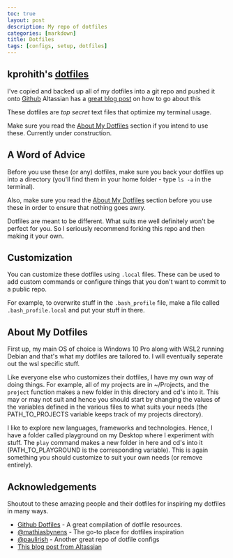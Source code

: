 ```yaml
---
toc: true
layout: post
description: My repo of dotfiles
categories: [markdown]
title: Dotfiles
tags: [configs, setup, dotfiles]
---
```



## kprohith's [dotfiles](https://github.com/kprohith/dotfiles)

I've copied and backed up all of my dotfiles into a git repo and pushed it onto [Github](https://github.com/kprohith/dotfiles)
Altassian has a [great blog post](https://www.atlassian.com/git/tutorials/dotfiles) on how to go about this

These dotfiles are *top secret* text files that optimize my terminal usage.

Make sure you read the [About My Dotfiles](#about-my-dotfiles) section if you intend to use these.
Currently under construction.

## A Word of Advice

Before you use these (or any) dotfiles, make sure you back your dotfiles up into a directory (you'll find them in your home folder - type `ls -a` in the terminal).

Also, make sure you read the [About My Dotfiles](#about-my-dotfiles) section before you use these in order to ensure that nothing goes awry.

Dotfiles are meant to be different. What suits me well definitely won't be perfect for you. So I seriously recommend forking this repo and then making it your own.

## Customization

You can customize these dotfiles using `.local` files. These can be used to add custom commands or configure things that you don't want to commit to a public repo. 

For example, to overwrite stuff in the `.bash_profile` file, make a file called `.bash_profile.local` and put your stuff in there. 


## About My Dotfiles

First up, my main OS of choice is Windows 10 Pro along with WSL2 running Debian and that's what my dotfiles are tailored to. I will eventually seperate out the wsl specific stuff.

Like everyone else who customizes their dotfiles, I have my own way of doing things. For example, all of my projects are in ~/Projects, and the `project` function makes a new folder in this directory and cd's into it. This may or may not suit and hence you should start by changing the values of the variables defined in the various files to what suits your needs (the PATH_TO_PROJECTS variable keeps track of my projects directory).

I like to explore new languages, frameworks and technologies. Hence, I have a folder called playground on my Desktop where I experiment with stuff. The `play` command makes a new folder in here and cd's into it (PATH_TO_PLAYGROUND is the corresponding variable). This is again something you should customize to suit your own needs (or remove entirely).


## Acknowledgements


Shoutout to these amazing people and their dotfiles for inspiring my dotfiles in many ways.

- [Github Dotfiles](https://dotfiles.github.io) - A great compilation of dotfile resources.
- [@mathiasbynens](https://github.com/mathiasbynens/dotfiles) - The go-to place for dotfiles inspiration
- [@paulirish](https://github.com/paulirish/dotfiles) - Another great repo of dotfile configs
- [This blog post from Altassian](https://www.atlassian.com/git/tutorials/dotfiles)

